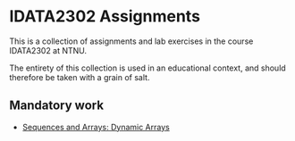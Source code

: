 # IDATA2302 Assignments

This is a collection of assignments and lab exercises in the course IDATA2302 at NTNU.


The entirety of this collection is used in an educational context, and should therefore be taken with a grain of salt.


## Mandatory work

- [Sequences and Arrays: Dynamic Arrays](sequences-and-arrays/)

